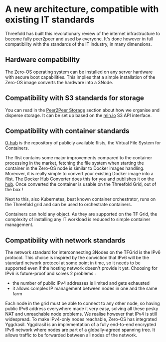 # A new architecture, compatible with existing IT standards 

Threefold has built this revolutionary review of the internet infrastructure to become fully peer2peer and used by everyone. It's done however in full compatibility with the standards of the IT industry, in many dimensions.

## Hardware compatibility

The Zero-OS operating system can be installed on any server hardware with secure boot capabilities. 
This implies that a simple installation of the Zero-OS image converts the hardware into a 3Node. 

## Compatibility with S3 standards for storage

You can read in the [Peer2Peer Storage](architecture_storage.md) section about how we organise and disperse storage. It can be set up based on the [min.io](https://min.io) S3 API interface. 

## Compatibility with container standards 

[0-hub](https://hub.grid.tf) is the repository of publicly available flists, the Virtual File System for Containers. 

The flist contains some major improvements compared to the container processing in the market, fetching the file system when starting the container in the Zero-OS node is similar to Docker images handling.
Moreover, it is really simple to convert your existing Docker image into a flist. The Docker Hub Converter does this for you and publishes it on the [hub](https://hub.grid.tf). Once converted the container is usable on the Threefold Grid, out of the box !

Next to this, also Kubernetes, best known container orchestrator, runs on the Threefold grid and can be used to orchestrate containers. 

Containers can hold any object. As they are supported on the TF Grid, the complexity of installing any IT workload is reduced to simple container management. 

## Compatibility with network standards

The network standard for interconnecting 3Nodes on the TFGrid is the IPv6 protocol. 
This choice is inspired by the conviction that IPv6 will be the standard network protocol at some point in time, so it needs to be supported even if the hosting network doesn't provide it yet. 
Choosing for IPv6 is future-proof and solves 2 problems : 
   - the number of public IPv4 addresses is limited and gets exhausted
   - it allows complex IP management between nodes in one and the same farm
   
Each node in the grid must be able to connect to any other node, so having public IPv6 address everywhere made it very easy, solving all these pesky NAT and unreachable node problems.
We realise however that IPv4 is still widespread. To make IPv4-only nodes reachable, Zero-OS has integrated Yggdrasil. 
Yggdrasil is an implementation of a fully end-to-end encrypted IPv6 network where nodes are part of a globally-agreed spanning tree.
It allows traffic to be forwarded between all nodes of the network.

